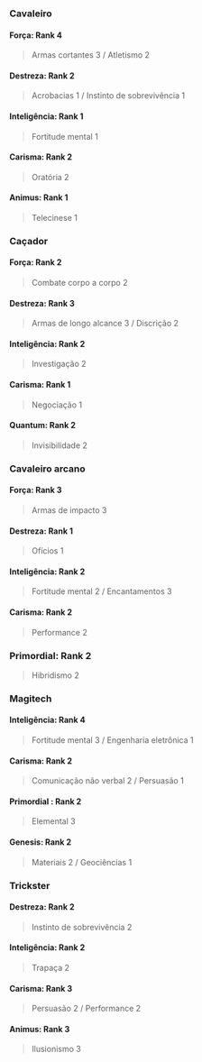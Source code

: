 ### Cavaleiro
#### Força: Rank 4                    
>Armas cortantes 3 / Atletismo  2

#### Destreza: Rank 2
>Acrobacias  1 / Instinto de sobrevivência  1

#### Inteligência: Rank 1
>Fortitude mental 1

#### Carisma: Rank 2
>Oratória 2

#### Animus: Rank 1
>Telecinese 1

### Caçador
#### Força: Rank 2
>Combate corpo a corpo 2

#### Destreza: Rank 3
>Armas de longo alcance 3 / Discrição 2

#### Inteligência: Rank 2
>Investigação 2

#### Carisma: Rank 1
>Negociação 1

#### Quantum: Rank 2
>Invisibilidade 2

### Cavaleiro arcano
#### Força: Rank 3
>Armas de impacto 3

#### Destreza: Rank 1
>Ofícios 1

#### Inteligência: Rank 2
>Fortitude mental 2 / Encantamentos 3

#### Carisma: Rank 2
>Performance 2

### Primordial: Rank 2
>Hibridismo 2

### Magitech
#### Inteligência: Rank 4
>Fortitude mental 3 / Engenharia eletrônica 1

#### Carisma: Rank 2
>Comunicação não verbal 2 / Persuasão 1

#### Primordial : Rank 2
>Elemental 3

#### Genesis: Rank 2
>Materiais 2 / Geociências 1

### Trickster
#### Destreza: Rank 2
>Instinto de sobrevivência 2

#### Inteligência: Rank 2
>Trapaça 2

#### Carisma: Rank 3
>Persuasão 2 / Performance 2

#### Animus: Rank 3
>Ilusionismo 3
